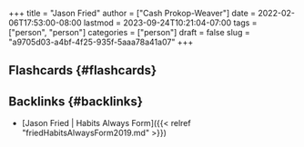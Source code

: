 +++
title = "Jason Fried"
author = ["Cash Prokop-Weaver"]
date = 2022-02-06T17:53:00-08:00
lastmod = 2023-09-24T10:21:04-07:00
tags = ["person", "person"]
categories = ["person"]
draft = false
slug = "a9705d03-a4bf-4f25-935f-5aaa78a41a07"
+++

## Flashcards {#flashcards}


## Backlinks {#backlinks}

-   [Jason Fried | Habits Always Form]({{< relref "friedHabitsAlwaysForm2019.md" >}})
